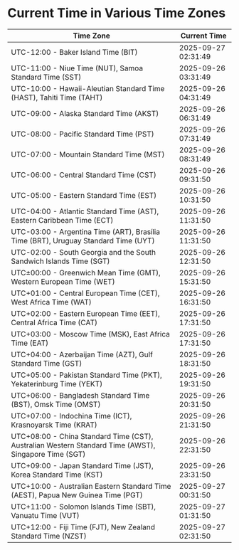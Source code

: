 # Current Time in Various Time Zones

| Time Zone | Current Time |
|-----------|--------------|
| UTC-12:00 - Baker Island Time (BIT) | 2025-09-27 02:31:49 |
| UTC-11:00 - Niue Time (NUT), Samoa Standard Time (SST) | 2025-09-26 03:31:49 |
| UTC-10:00 - Hawaii-Aleutian Standard Time (HAST), Tahiti Time (TAHT) | 2025-09-26 04:31:49 |
| UTC-09:00 - Alaska Standard Time (AKST) | 2025-09-26 06:31:49 |
| UTC-08:00 - Pacific Standard Time (PST) | 2025-09-26 07:31:49 |
| UTC-07:00 - Mountain Standard Time (MST) | 2025-09-26 08:31:49 |
| UTC-06:00 - Central Standard Time (CST) | 2025-09-26 09:31:50 |
| UTC-05:00 - Eastern Standard Time (EST) | 2025-09-26 10:31:50 |
| UTC-04:00 - Atlantic Standard Time (AST), Eastern Caribbean Time (ECT) | 2025-09-26 11:31:50 |
| UTC-03:00 - Argentina Time (ART), Brasília Time (BRT), Uruguay Standard Time (UYT) | 2025-09-26 11:31:50 |
| UTC-02:00 - South Georgia and the South Sandwich Islands Time (SGT) | 2025-09-26 12:31:50 |
| UTC±00:00 - Greenwich Mean Time (GMT), Western European Time (WET) | 2025-09-26 15:31:50 |
| UTC+01:00 - Central European Time (CET), West Africa Time (WAT) | 2025-09-26 16:31:50 |
| UTC+02:00 - Eastern European Time (EET), Central Africa Time (CAT) | 2025-09-26 17:31:50 |
| UTC+03:00 - Moscow Time (MSK), East Africa Time (EAT) | 2025-09-26 17:31:50 |
| UTC+04:00 - Azerbaijan Time (AZT), Gulf Standard Time (GST) | 2025-09-26 18:31:50 |
| UTC+05:00 - Pakistan Standard Time (PKT), Yekaterinburg Time (YEKT) | 2025-09-26 19:31:50 |
| UTC+06:00 - Bangladesh Standard Time (BST), Omsk Time (OMST) | 2025-09-26 20:31:50 |
| UTC+07:00 - Indochina Time (ICT), Krasnoyarsk Time (KRAT) | 2025-09-26 21:31:50 |
| UTC+08:00 - China Standard Time (CST), Australian Western Standard Time (AWST), Singapore Time (SGT) | 2025-09-26 22:31:50 |
| UTC+09:00 - Japan Standard Time (JST), Korea Standard Time (KST) | 2025-09-26 23:31:50 |
| UTC+10:00 - Australian Eastern Standard Time (AEST), Papua New Guinea Time (PGT) | 2025-09-27 00:31:50 |
| UTC+11:00 - Solomon Islands Time (SBT), Vanuatu Time (VUT) | 2025-09-27 01:31:50 |
| UTC+12:00 - Fiji Time (FJT), New Zealand Standard Time (NZST) | 2025-09-27 02:31:50 |
